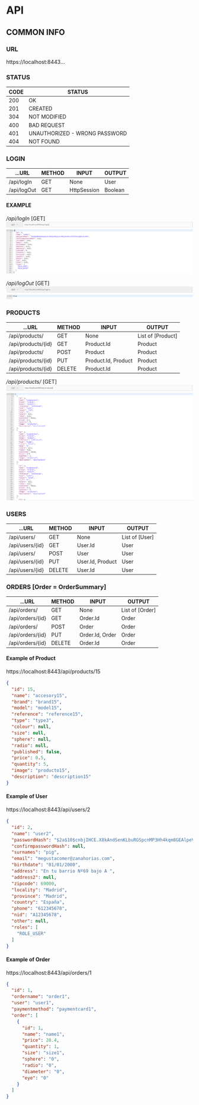 # API

## COMMON INFO
### URL
https://localhost:8443...

### STATUS
CODE | STATUS
---  | ---
200  | OK
201  | CREATED
304  | NOT MODIFIED
400  | BAD REQUEST
401  | UNAUTHORIZED - WRONG PASSWORD
404  | NOT FOUND

### LOGIN 
...URL              | METHOD    | INPUT                   | OUTPUT 
---                 | ---       | ---                     | --- 
/api/logIn          | GET       | None                    | User
/api/logOut         | GET       | HttpSession             | Boolean

#### EXAMPLE
*/api/logIn*  [GET] 
![Alt text](Capturas/REST/REST_logIn_A.PNG "REST logIn")
![Alt text](Capturas/REST/REST_logIn_B.PNG "REST logIn Output")

*/api/logOut* [GET]
![Alt text](Capturas/REST/REST_logOut_A.PNG "REST logOut")
![Alt text](Capturas/REST/REST_logOut_B.PNG "REST logOut Output")

### PRODUCTS
...URL              | METHOD    | INPUT                   | OUTPUT 
---                 | ---       | ---                     | --- 
/api/products/      | GET       | None                    | List of [Product]
/api/products/{id}  | GET       | Product.Id              | Product
/api/products/      | POST      | Product                 | Product 
/api/products/{id}  | PUT       | Product.Id, Product     | Product 
/api/products/{id}  | DELETE    | Product.Id              | Product 

*/api/products/* [GET]
![Alt text](Capturas/REST/REST_products_GET_A.PNG "Products GET")
![Alt text](Capturas/REST/REST_products_GET_B.PNG "Products GET Output")

### USERS
...URL              | METHOD    | INPUT                   | OUTPUT 
---                 | ---       | ---                     | --- 
/api/users/         | GET       | None                    | List of [User] 
/api/users/{id}     | GET       | User.Id                 | User
/api/users/         | POST      | User                    | User
/api/users/{id}     | PUT       | User.Id, Product        | User 
/api/users/{id}     | DELETE    | User.Id                 | User 


### ORDERS [Order = OrderSummary]
...URL              | METHOD    | INPUT                   | OUTPUT 
---                 | ---       | ---                     | --- 
/api/orders/        | GET       | None                    | List of [Order]               
/api/orders/{id}    | GET       | Order.Id                | Order     
/api/orders/        | POST      | Order                   | Order                     
/api/orders/{id}    | PUT       | Order.Id, Order         | Order    
/api/orders/{id}    | DELETE    | Order.Id                | Order    


#### Example of Product
https://localhost:8443/api/products/15
```json
{
  "id": 15,
  "name": "accesory15",
  "brand": "brand15",
  "model": "model15",
  "reference": "reference15",
  "type": "type3",
  "colour": null,
  "size": null,
  "sphere": null,
  "radio": null,
  "published": false,
  "price": 0.5,
  "quantity": 5,
  "image": "producto15",
  "description": "description15"
}
```

#### Example of User
https://localhost:8443/api/users/2
``` json
{
  "id": 2,
  "name": "user2",
  "passwordHash": "$2a$10$cnbjIHCE.X8kAndSenKLbuRGSpcnMP3Hh4kqm8GEAlpeVW2bADhR6",
  "confirmpasswordHash": null,
  "surnames": "pig",
  "email": "megustacomer@zanahorias.com",
  "birthdate": "01/01/2000",
  "address": "En tu barrio Nº69 bajo A ",
  "address2": null,
  "zipcode": 69000,
  "locality": "Madrid",
  "province": "Madrid",
  "country": "España",
  "phone": "612345678",
  "nid": "A12345678",
  "other": null,
  "roles": [
    "ROLE_USER"
  ]
}
```

#### Example of Order
https://localhost:8443/api/orders/1
``` json
{
  "id": 1,
  "ordername": "order1",
  "user": "user1",
  "paymentmethod": "paymentcard1",
  "order": [
    {
      "id": 1,
      "name": "name1",
      "price": 20.4,
      "quantity": 1,
      "size": "size1",
      "sphere": "0",
      "radio": "0",
      "diameter": "0",
      "eye": "0"
    }
  ]
}
```
